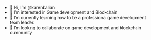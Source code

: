 - 👋 Hi, I’m @karenbalian
- 👀 I’m interested in Game development and Blockchain
- 🌱 I’m currently learning how to be a professional game development team leader.
- 💞️ I’m looking to collaborate on game development and blockchain cummunity

<!---
karenbalian/karenbalian is a ✨ special ✨ repository because its `README.md` (this file) appears on your GitHub profile.
You can click the Preview link to take a look at your changes.
--->
